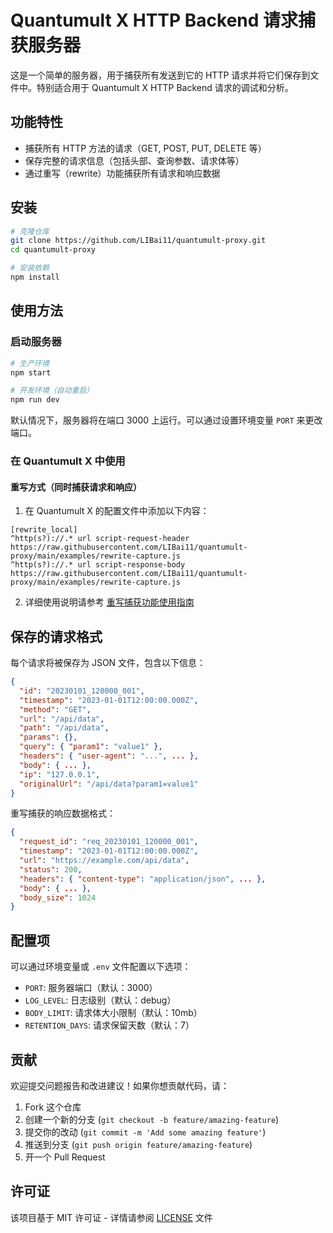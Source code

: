 # Quantumult X HTTP Backend 请求捕获服务器

这是一个简单的服务器，用于捕获所有发送到它的 HTTP 请求并将它们保存到文件中。特别适合用于 Quantumult X HTTP Backend 请求的调试和分析。

## 功能特性

- 捕获所有 HTTP 方法的请求（GET, POST, PUT, DELETE 等）
- 保存完整的请求信息（包括头部、查询参数、请求体等）
- 通过重写（rewrite）功能捕获所有请求和响应数据

## 安装

```bash
# 克隆仓库
git clone https://github.com/LIBai11/quantumult-proxy.git
cd quantumult-proxy

# 安装依赖
npm install
```

## 使用方法

### 启动服务器

```bash
# 生产环境
npm start

# 开发环境（自动重启）
npm run dev
```

默认情况下，服务器将在端口 3000 上运行。可以通过设置环境变量 `PORT` 来更改端口。

### 在 Quantumult X 中使用

#### 重写方式（同时捕获请求和响应）

1. 在 Quantumult X 的配置文件中添加以下内容：

```
[rewrite_local]
^http(s?)://.* url script-request-header https://raw.githubusercontent.com/LIBai11/quantumult-proxy/main/examples/rewrite-capture.js
^http(s?)://.* url script-response-body https://raw.githubusercontent.com/LIBai11/quantumult-proxy/main/examples/rewrite-capture.js
```

2. 详细使用说明请参考 [重写捕获功能使用指南](./examples/rewrite-usage-guide.md)

## 保存的请求格式

每个请求将被保存为 JSON 文件，包含以下信息：

```json
{
  "id": "20230101_120000_001",
  "timestamp": "2023-01-01T12:00:00.000Z",
  "method": "GET",
  "url": "/api/data",
  "path": "/api/data",
  "params": {},
  "query": { "param1": "value1" },
  "headers": { "user-agent": "...", ... },
  "body": { ... },
  "ip": "127.0.0.1",
  "originalUrl": "/api/data?param1=value1"
}
```

重写捕获的响应数据格式：

```json
{
  "request_id": "req_20230101_120000_001",
  "timestamp": "2023-01-01T12:00:00.000Z",
  "url": "https://example.com/api/data",
  "status": 200,
  "headers": { "content-type": "application/json", ... },
  "body": { ... },
  "body_size": 1024
}
```

## 配置项

可以通过环境变量或 `.env` 文件配置以下选项：

- `PORT`: 服务器端口（默认：3000）
- `LOG_LEVEL`: 日志级别（默认：debug）
- `BODY_LIMIT`: 请求体大小限制（默认：10mb）
- `RETENTION_DAYS`: 请求保留天数（默认：7）

## 贡献

欢迎提交问题报告和改进建议！如果你想贡献代码，请：

1. Fork 这个仓库
2. 创建一个新的分支 (`git checkout -b feature/amazing-feature`)
3. 提交你的改动 (`git commit -m 'Add some amazing feature'`)
4. 推送到分支 (`git push origin feature/amazing-feature`)
5. 开一个 Pull Request

## 许可证

该项目基于 MIT 许可证 - 详情请参阅 [LICENSE](LICENSE) 文件 
